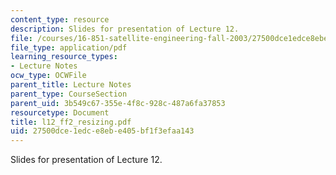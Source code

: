 ```yaml
---
content_type: resource
description: Slides for presentation of Lecture 12.
file: /courses/16-851-satellite-engineering-fall-2003/27500dce1edce8ebe405bf1f3efaa143_l12_ff2_resizing.pdf
file_type: application/pdf
learning_resource_types:
- Lecture Notes
ocw_type: OCWFile
parent_title: Lecture Notes
parent_type: CourseSection
parent_uid: 3b549c67-355e-4f8c-928c-487a6fa37853
resourcetype: Document
title: l12_ff2_resizing.pdf
uid: 27500dce-1edc-e8eb-e405-bf1f3efaa143
---
```

Slides for presentation of Lecture 12.

